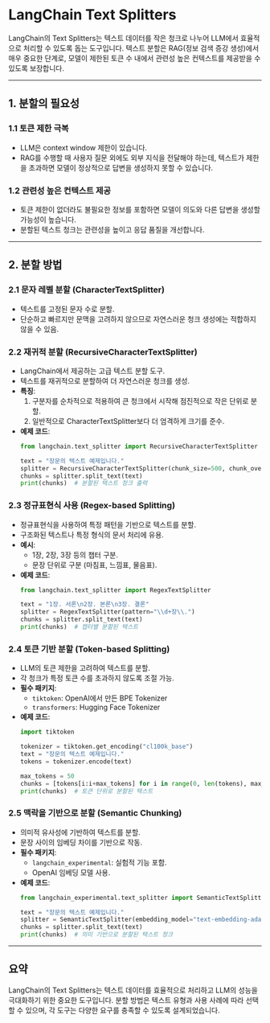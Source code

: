 # LangChain Text Splitters

LangChain의 Text Splitters는 텍스트 데이터를 작은 청크로 나누어 LLM에서 효율적으로 처리할 수 있도록 돕는 도구입니다. 텍스트 분할은 RAG(정보 검색 증강 생성)에서 매우 중요한 단계로, 모델이 제한된 토큰 수 내에서 관련성 높은 컨텍스트를 제공받을 수 있도록 보장합니다.

---

## 1. 분할의 필요성
### 1.1 토큰 제한 극복
- LLM은 context window 제한이 있습니다.
- RAG를 수행할 때 사용자 질문 외에도 외부 지식을 전달해야 하는데, 텍스트가 제한을 초과하면 모델이 정상적으로 답변을 생성하지 못할 수 있습니다.

### 1.2 관련성 높은 컨텍스트 제공
- 토큰 제한이 없더라도 불필요한 정보를 포함하면 모델이 의도와 다른 답변을 생성할 가능성이 높습니다.
- 분할된 텍스트 청크는 관련성을 높이고 응답 품질을 개선합니다.

---

## 2. 분할 방법
### 2.1 문자 레벨 분할 (CharacterTextSplitter)
- 텍스트를 고정된 문자 수로 분할.
- 단순하고 빠르지만 문맥을 고려하지 않으므로 자연스러운 청크 생성에는 적합하지 않을 수 있음.

### 2.2 재귀적 분할 (RecursiveCharacterTextSplitter)
- LangChain에서 제공하는 고급 텍스트 분할 도구.
- 텍스트를 재귀적으로 분할하여 더 자연스러운 청크를 생성.
- **특징**:
  1. 구분자를 순차적으로 적용하여 큰 청크에서 시작해 점진적으로 작은 단위로 분할.
  2. 일반적으로 CharacterTextSplitter보다 더 엄격하게 크기를 준수.
- **예제 코드**:
  ```python
  from langchain.text_splitter import RecursiveCharacterTextSplitter

  text = "장문의 텍스트 예제입니다."
  splitter = RecursiveCharacterTextSplitter(chunk_size=500, chunk_overlap=50)
  chunks = splitter.split_text(text)
  print(chunks)  # 분할된 텍스트 청크 출력
  ```

### 2.3 정규표현식 사용 (Regex-based Splitting)
- 정규표현식을 사용하여 특정 패턴을 기반으로 텍스트를 분할.
- 구조화된 텍스트나 특정 형식의 문서 처리에 유용.
- **예시**:
  - 1장, 2장, 3장 등의 챕터 구분.
  - 문장 단위로 구분 (마침표, 느낌표, 물음표).
- **예제 코드**:
  ```python
  from langchain.text_splitter import RegexTextSplitter

  text = "1장. 서론\n2장. 본론\n3장. 결론"
  splitter = RegexTextSplitter(pattern="\\d+장\\.")
  chunks = splitter.split_text(text)
  print(chunks)  # 챕터별 분할된 텍스트
  ```

### 2.4 토큰 기반 분할 (Token-based Splitting)
- LLM의 토큰 제한을 고려하여 텍스트를 분할.
- 각 청크가 특정 토큰 수를 초과하지 않도록 조절 가능.
- **필수 패키지**:
  - `tiktoken`: OpenAI에서 만든 BPE Tokenizer
  - `transformers`: Hugging Face Tokenizer
- **예제 코드**:
  ```python
  import tiktoken

  tokenizer = tiktoken.get_encoding("cl100k_base")
  text = "장문의 텍스트 예제입니다."
  tokens = tokenizer.encode(text)

  max_tokens = 50
  chunks = [tokens[i:i+max_tokens] for i in range(0, len(tokens), max_tokens)]
  print(chunks)  # 토큰 단위로 분할된 텍스트
  ```

### 2.5 맥락을 기반으로 분할 (Semantic Chunking)
- 의미적 유사성에 기반하여 텍스트를 분할.
- 문장 사이의 임베딩 차이를 기반으로 작동.
- **필수 패키지**:
  - `langchain_experimental`: 실험적 기능 포함.
  - OpenAI 임베딩 모델 사용.
- **예제 코드**:
  ```python
  from langchain_experimental.text_splitter import SemanticTextSplitter

  text = "장문의 텍스트 예제입니다."
  splitter = SemanticTextSplitter(embedding_model="text-embedding-ada-002")
  chunks = splitter.split_text(text)
  print(chunks)  # 의미 기반으로 분할된 텍스트 청크
  ```

---

## 요약
LangChain의 Text Splitters는 텍스트 데이터를 효율적으로 처리하고 LLM의 성능을 극대화하기 위한 중요한 도구입니다. 분할 방법은 텍스트 유형과 사용 사례에 따라 선택할 수 있으며, 각 도구는 다양한 요구를 충족할 수 있도록 설계되었습니다.
